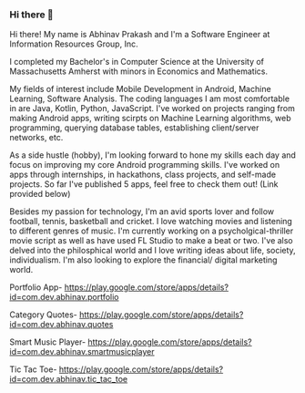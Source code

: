 ### Hi there 👋

<!--
**abhinavp403/abhinavp403** is a ✨ _special_ ✨ repository because its `README.md` (this file) appears on your GitHub profile.

Here are some ideas to get you started:

- 🔭 I’m currently working on ...
- 🌱 I’m currently learning ...
- 👯 I’m looking to collaborate on ...
- 🤔 I’m looking for help with ...
- 💬 Ask me about ...
- 📫 How to reach me: ...
- 😄 Pronouns: ...
- ⚡ Fun fact: ...
-->

Hi there! My name is Abhinav Prakash and I'm a Software Engineer at Information Resources Group, Inc. 

I completed my Bachelor's in Computer Science at the University of Massachusetts Amherst with minors in Economics and Mathematics.

My fields of interest include Mobile Development in Android, Machine Learning, Software Analysis.
The coding languages I am most comfortable in are Java, Kotlin, Python, JavaScript.
I've worked on projects ranging from making Android apps, writing scirpts on Machine Learning algorithms, web programming, querying database tables, establishing client/server networks, etc.

As a side hustle (hobby), I'm looking forward to hone my skills each day and focus on improving my core Android programming skills. I've worked on apps through internships, in hackathons, class projects, and self-made projects. So far I've published 5 apps, feel free to check them out! (Link provided below)

Besides my passion for technology, I'm an avid sports lover and follow football, tennis, basketball and cricket. I love watching movies and listening to different genres of music. I'm currently working on a psycholgical-thriller movie script as well as have used FL Studio to make a beat or two. I've also delved into the philosphical world and I love writing ideas about life, society, individualism. I'm also looking to explore the financial/ digital marketing world.

Portfolio App- https://play.google.com/store/apps/details?id=com.dev.abhinav.portfolio

Category Quotes- https://play.google.com/store/apps/details?id=com.dev.abhinav.quotes

Smart Music Player- https://play.google.com/store/apps/details?id=com.dev.abhinav.smartmusicplayer

Tic Tac Toe- https://play.google.com/store/apps/details?id=com.dev.abhinav.tic_tac_toe
